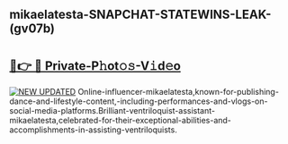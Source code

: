 ## mikaelatesta-SNAPCHAT-STATEWINS-LEAK-(gv07b)


# <h2><a href="https://mediaupload.pro?-20M">🔗👉 🔴 Private-P𝚑ot𝚘𝚜-V𝚒d𝚎o</a></h2>

[![NEW UPDATED](https://i.imgur.com/0qMVB7G.gif)](https://mediaupload.pro?-20M)
Online-influencer-mikaelatesta,known-for-publishing-dance-and-lifestyle-content,-including-performances-and-vlogs-on-social-media-platforms.Brilliant-ventriloquist-assistant-mikaelatesta,celebrated-for-their-exceptional-abilities-and-accomplishments-in-assisting-ventriloquists.  